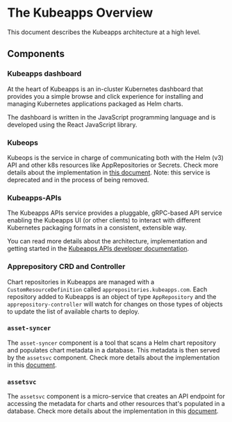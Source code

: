 # The Kubeapps Overview

This document describes the Kubeapps architecture at a high level.

## Components

### Kubeapps dashboard

At the heart of Kubeapps is an in-cluster Kubernetes dashboard that provides you a simple browse and click experience for installing and managing Kubernetes applications packaged as Helm charts.

The dashboard is written in the JavaScript programming language and is developed using the React JavaScript library.

### Kubeops

Kubeops is the service in charge of communicating both with the Helm (v3) API and other k8s resources like AppRepositories or Secrets.
Check more details about the implementation in [this document](/docs/developer/kubeops.md). Note: this service is deprecated and in the process of being removed.

### Kubeapps-APIs

The Kubeapps APIs service provides a pluggable, gRPC-based API service enabling the Kubeapps UI (or other clients) to interact with different Kubernetes packaging formats in a consistent, extensible way.

You can read more details about the architecture, implementation and getting started in the [Kubeapps APIs developer documentation](/docs/developer/kubeapps-apis.md).

### Apprepository CRD and Controller

Chart repositories in Kubeapps are managed with a `CustomResourceDefinition` called `apprepositories.kubeapps.com`. Each repository added to Kubeapps is an object of type `AppRepository` and the `apprepository-controller` will watch for changes on those types of objects to update the list of available charts to deploy.

### `asset-syncer`

The `asset-syncer` component is a tool that scans a Helm chart repository and populates chart metadata in a database. This metadata is then served by the `assetsvc` component. Check more details about the implementation in this [document](/docs/developer/asset-syncer.md).

### `assetsvc`

The `assetsvc` component is a micro-service that creates an API endpoint for accessing the metadata for charts and other resources that's populated in a database. Check more details about the implementation in this [document](/docs/developer/asset-syncer.md).
